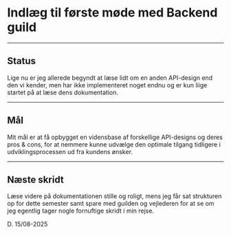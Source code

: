 # Indlæg til første møde med Backend guild

---

## Status

Lige nu er jeg allerede begyndt at læse lidt om en anden API-design end den vi kender, men har ikke implementeret noget endnu og er kun liige startet på at læse dens dokumentation.


---

## Mål

Mit mål er at få opbygget en vidensbase af forskellige API-designs og deres pros & cons, for at nemmere kunne udvælge den optimale tilgang tidligere i udviklingsprocessen ud fra kundens ønsker.

---

## Næste skridt

Læse videre på dokumentationen stille og roligt, mens jeg får sat strukturen op for dette semester samt spare med guilden og vejlederen for at se om jeg egentlig tager nogle fornuftige skridt i min rejse.

D. 15/08-2025